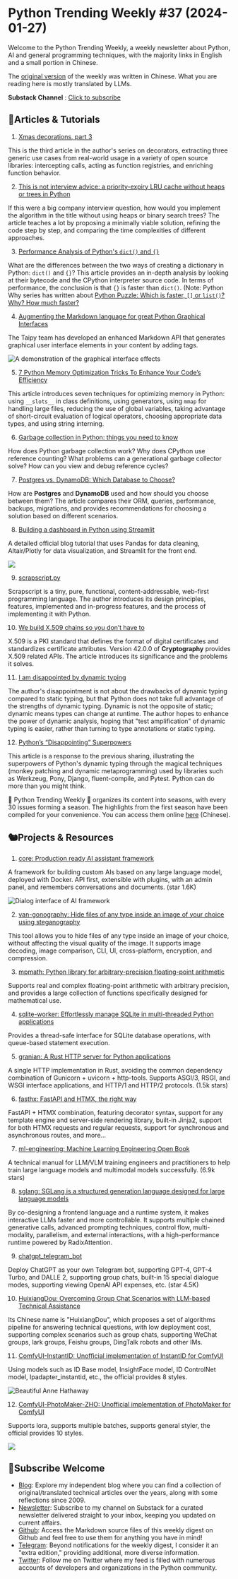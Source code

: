 # Python Trending Weekly #37 (2024-01-27)

Welcome to the Python Trending Weekly, a weekly newsletter about Python, AI and general programming techniques, with the majority links in English and a small portion in Chinese. 

The [original version](https://pythoncat.top/posts/2024-01-27-weekly) of the weekly was written in Chinese. What you are reading here is mostly translated by LLMs. 

**Substack Channel** : [Click to subscribe](https://pythoncat.substack.com/s/python-trending-weekly) 

## 🦄Articles & Tutorials

1. [Xmas decorations, part 3](https://www.bitecode.dev/p/xmas-decorations-part-3)

This is the third article in the author's series on decorators, extracting three generic use cases from real-world usage in a variety of open source libraries: intercepting calls, acting as function registries, and enriching function behavior.

2. [This is not interview advice: a priority-expiry LRU cache without heaps or trees in Python](https://death.andgravity.com/lru-cache)

If this were a big company interview question, how would you implement the algorithm in the title without using heaps or binary search trees? The article teaches a lot by proposing a minimally viable solution, refining the code step by step, and comparing the time complexities of different approaches.

3. [Performance Analysis of Python's `dict()` and `{}`](https://madebyme.today/blog/python-dict-vs-curly-brackets/)

What are the differences between the two ways of creating a dictionary in Python: `dict()` and `{}`? This article provides an in-depth analysis by looking at their bytecode and the CPython interpreter source code. In terms of performance, the conclusion is that `{}` is faster than `dict()`. (Note: Python Why series has written about [Python Puzzle: Which is faster, `[]` or `list()`? Why? How much faster?](https://pythoncat.top/posts/2020-10-14-list)

4. [Augmenting the Markdown language for great Python Graphical Interfaces](https://www.taipy.io/posts/augmenting-the-markdown-language-for-great-python-graphical-interfaces)

The Taipy team has developed an enhanced Markdown API that generates graphical user interface elements in your content by adding tags.

![A demonstration of the graphical interface effects](https://img.pythoncat.top/taipy_markdown.gif)

5. [7 Python Memory Optimization Tricks To Enhance Your Code’s Efficiency](https://medium.com/techtofreedom/7-python-memory-optimization-tricks-to-enhance-your-codes-efficiency-5ef65bf415e7)

This article introduces seven techniques for optimizing memory in Python: using `__slots__` in class definitions, using generators, using `mmap` for handling large files, reducing the use of global variables, taking advantage of short-circuit evaluation of logical operators, choosing appropriate data types, and using string interning.

6. [Garbage collection in Python: things you need to know](https://rushter.com/blog/python-garbage-collector/)

How does Python garbage collection work? Why does CPython use reference counting? What problems can a generational garbage collector solve? How can you view and debug reference cycles?

7. [Postgres vs. DynamoDB: Which Database to Choose?](https://testdriven.io/blog/postgres-vs-dynamodb/)

How are **Postgres** and **DynamoDB** used and how should you choose between them? The article compares their ORM, queries, performance, backups, migrations, and provides recommendations for choosing a solution based on different scenarios.

8. [Building a dashboard in Python using Streamlit](https://blog.streamlit.io/crafting-a-dashboard-app-in-python-using-streamlit/)

A detailed official blog tutorial that uses Pandas for data cleaning, Altair/Plotly for data visualization, and Streamlit for the front end.

![](https://img.pythoncat.top/streamlit-dashboard-python.png)

9. [scrapscript.py](https://bernsteinbear.com/blog/scrapscript/)

Scrapscript is a tiny, pure, functional, content-addressable, web-first programming language. The author introduces its design principles, features, implemented and in-progress features, and the process of implementing it with Python.

10. [We build X.509 chains so you don’t have to](https://blog.trailofbits.com/2024/01/25/we-build-x-509-chains-so-you-dont-have-to/)

X.509 is a PKI standard that defines the format of digital certificates and standardizes certificate attributes. Version 42.0.0 of **Cryptography** provides X.509 related APIs. The article introduces its significance and the problems it solves.

11. [I am disappointed by dynamic typing](https://buttondown.email/hillelwayne/archive/i-am-disappointed-by-dynamic-typing/)

The author's disappointment is not about the drawbacks of dynamic typing compared to static typing, but that Python does not take full advantage of the strengths of dynamic typing. Dynamic is not the opposite of static; dynamic means types can change at runtime. The author hopes to enhance the power of dynamic analysis, hoping that "test amplification" of dynamic typing is easier, rather than turning to type annotations or static typing.

12. [Python’s “Disappointing” Superpowers](https://lukeplant.me.uk/blog/posts/pythons-disappointing-superpowers/)

This article is a response to the previous sharing, illustrating the superpowers of Python's dynamic typing through the magical techniques (monkey patching and dynamic metaprogramming) used by libraries such as Werkzeug, Pony, Django, fluent-compile, and Pytest. Python can do more than you might think.

🎁 Python Trending Weekly 🎁 organizes its content into seasons, with every 30 issues forming a season. The highlights from the first season have been compiled for your convenience. You can access them online [here](https://pythoncat.top/posts/2023-12-11-weekly) (Chinese).

## 🐿️Projects & Resources

1. [core: Production ready AI assistant framework](https://github.com/cheshire-cat-ai/core)

A framework for building custom AIs based on any large language model, deployed with Docker. API first, extensible with plugins, with an admin panel, and remembers conversations and documents. (star 1.6K)

![Dialog interface of AI framework](https://img.pythoncat.top/2024-01-26_core.png)

2. [van-gonography: Hide files of any type inside an image of your choice using steganography](https://github.com/JoshuaKasa/van-gonography)

This tool allows you to hide files of any type inside an image of your choice, without affecting the visual quality of the image. It supports image decoding, image comparison, CLI, UI, cross-platform, encryption, and compression.

3. [mpmath: Python library for arbitrary-precision floating-point arithmetic](https://github.com/mpmath/mpmath)

Supports real and complex floating-point arithmetic with arbitrary precision, and provides a large collection of functions specifically designed for mathematical use.

4. [sqlite-worker: Effortlessly manage SQLite in multi-threaded Python applications](https://github.com/roshanlam/sqlite-worker)

Provides a thread-safe interface for SQLite database operations, with queue-based statement execution.

5. [granian: A Rust HTTP server for Python applications](https://github.com/emmett-framework/granian)

A single HTTP implementation in Rust, avoiding the common dependency combination of Gunicorn + uvicorn + http-tools. Supports ASGI/3, RSGI, and WSGI interface applications, and HTTP/1 and HTTP/2 protocols. (1.5k stars)

6. [fasthx: FastAPI and HTMX, the right way](https://github.com/volfpeter/fasthx)

FastAPI + HTMX combination, featuring decorator syntax, support for any template engine and server-side rendering library, built-in Jinja2, support for both HTMX requests and regular requests, support for synchronous and asynchronous routes, and more...

7. [ml-engineering: Machine Learning Engineering Open Book](https://github.com/stas00/ml-engineering)

A technical manual for LLM/VLM training engineers and practitioners to help train large language models and multimodal models successfully. (6.9k stars)

8. [sglang: SGLang is a structured generation language designed for large language models](https://github.com/sgl-project/sglang)

By co-designing a frontend language and a runtime system, it makes interactive LLMs faster and more controllable. It supports multiple chained generative calls, advanced prompting techniques, control flow, multi-modality, parallelism, and external interactions, with a high-performance runtime powered by RadixAttention.

9. [chatgpt_telegram_bot](https://github.com/father-bot/chatgpt_telegram_bot)

Deploy ChatGPT as your own Telegram bot, supporting GPT-4, GPT-4 Turbo, and DALLE 2, supporting group chats, built-in 15 special dialogue modes, supporting viewing OpenAI API expenses, etc. (star 4.5K)

10. [HuixiangDou: Overcoming Group Chat Scenarios with LLM-based Technical Assistance](https://github.com/InternLM/HuixiangDou)

Its Chinese name is "HuixiangDou", which proposes a set of algorithms pipeline for answering technical questions, with low deployment cost, supporting complex scenarios such as group chats, supporting WeChat groups, lark groups, Feishu groups, DingTalk robots and other IMs.

11. [ComfyUI-InstantID: Unofficial implementation of InstantID for ComfyUI](https://github.com/ZHO-ZHO-ZHO/ComfyUI-InstantID)

Using models such as ID Base model, InsightFace model, ID ControlNet model, Ipadapter_instantid, etc., the official provides 8 styles.

![Beautiful Anne Hathaway](https://img.pythoncat.top/2024-01-27_ComfyUI-InstantID.png)

12. [ComfyUI-PhotoMaker-ZHO: Unofficial implementation of PhotoMaker for ComfyUI](https://github.com/ZHO-ZHO-ZHO/ComfyUI-PhotoMaker-ZHO)

Supports lora, supports multiple batches, supports general styler, the official provides 10 styles.

![](https://img.pythoncat.top/2024-01-27_ComfyUI-PhotoMaker.png)

## 🐼Subscribe Welcome

- [Blog](https://pythoncat.top): Explore my independent blog where you can find a collection of original/translated technical articles over the years, along with some reflections since 2009.
- [Newsletter](https://pythoncat.substack.com/s/python-trending-weekly): Subscribe to my channel on Substack for a curated newsletter delivered straight to your inbox, keeping you updated on current affairs.
- [Github](https://github.com/chinesehuazhou/python-weekly): Access the Markdown source files of this weekly digest on Github and feel free to use them for anything you have in mind!
- [Telegram](https://t.me/pythontrendingweekly): Beyond notifications for the weekly digest, I consider it an "extra edition," providing additional, more diverse information.
- [Twitter](https://twitter.com/chinesehuazhou): Follow me on Twitter where my feed is filled with numerous accounts of developers and organizations in the Python community.
